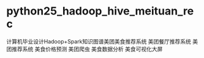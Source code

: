 # python25_hadoop_hive_meituan_rec
计算机毕业设计Hadoop+Spark知识图谱美团美食推荐系统 美团餐厅推荐系统 美团推荐系统 美食价格预测 美团爬虫 美食数据分析 美食可视化大屏

